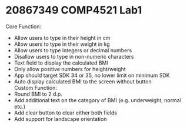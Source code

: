 # 20867349 COMP4521 Lab1

Core Function:  
- Allow users to type in their height in cm
- Allow users to type in their weight in kg
- Allow users to type integers or decimal numbers
- Disallow users to type in non-numeric characters
- Text field to display the calculated BMI
- Only allow positive numbers for height/weight
- App should target SDK 34 or 35, no lower limit on minimum SDK
- Auto display calculated BMI to the screen without button  
Custom Function:  
- Round BMI to 2 d.p.
- Add additional text on the category of BMI (e.g. underweight, normal etc.)
- Add clear button to clear either both fields
- Add support for landscape orientation

